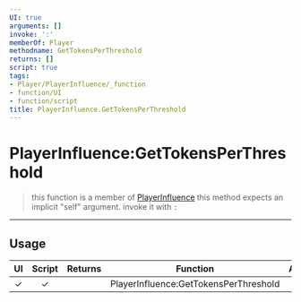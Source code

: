 ```yaml
---
UI: true
arguments: []
invoke: ':'
memberOf: Player
methodname: GetTokensPerThreshold
returns: []
script: true
tags:
- Player/PlayerInfluence/_function
- function/UI
- function/script
title: PlayerInfluence.GetTokensPerThreshold
---
```

# PlayerInfluence:GetTokensPerThreshold
> this function is a member of [PlayerInfluence](civ-6/lua/PlayerInfluence.md)
> this method expects an implicit "self" argument. invoke it with `:`
-----
## Usage
|  UI | Script | Returns | Function | Arguments |
|:---:|:------:|-------:|:--------:|:---------|
|✓|✓||PlayerInfluence:GetTokensPerThreshold||
